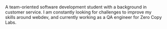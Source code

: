 A team-oriented software development student with a background in customer service.
I am constantly looking for challenges to improve my skills around webdev, and currently 
working as a QA engineer for Zero Copy Labs.
